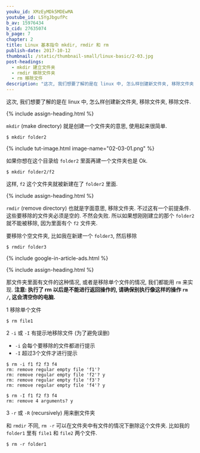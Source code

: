 ```yaml
---
youku_id: XMzEyMDk5MDEwMA
youtube_id: L5YgJbgufPc
b_av: 15976434
b_cid: 27635074
b_page: 7
chapter: 2
title: Linux 基本指令 mkdir, rmdir 和 rm
publish-date: 2017-10-12
thumbnail: /static/thumbnail-small/linux-basic/2-03.jpg
post-headings:
  - mkdir 建立文件夹
  - rmdir 移除文件夹
  - rm 移除文件
description: "这次, 我们想要了解的是在 linux 中, 怎么样创建新文件夹, 移除文件夹, 移除文件."
---
```



这次, 我们想要了解的是在 linux 中, 怎么样创建新文件夹, 移除文件夹, 移除文件.



{% include assign-heading.html %}


`mkdir` (make directory) 就是创建一个文件夹的意思, 使用起来很简单.

```shell
$ mkdir folder2
```

{% include tut-image.html image-name="02-03-01.png" %}

如果你想在这个目录给 `folder2` 里面再建一个文件夹也是 Ok.

```shell
$ mkdir folder2/f2
```

这样, `f2` 这个文件夹就被新建在了 `folder2` 里面.








{% include assign-heading.html %}

`rmdir` (remove directory) 也就是字面意思, 移除文件夹. 不过这有一个前提条件.
这些要移除的文件夹必须是空的. 不然会失败. 所以如果想刚刚建立的那个 `folder2` 就不能被移除, 因为里面有个 `f2` 文件夹.

要移除个空文件夹, 比如我在新建一个 `folder3`, 然后移除

```shell
$ rmdir folder3
```






{% include google-in-article-ads.html %}

{% include assign-heading.html %}

那文件夹里面有文件的这种情况, 或者是移除单个文件的情况, 我们都能用 `rm` 来实现.
**注意: 执行了 rm 以后是不能进行返回操作的, 请确保别执行像这样的操作 `rm /`, 这会清空你的电脑.**

1 移除单个文件

```shell
$ rm file1
```

2 `-i` 或 `-I` 有提示地移除文件 (为了避免误删)

* `-i` 会每个要移除的文件都进行提示
* `-I` 超过3个文件才进行提示

```shell
$ rm -i f1 f2 f3 f4
rm: remove regular empty file 'f1'?
rm: remove regular empty file 'f2'? y
rm: remove regular empty file 'f3'?
rm: remove regular empty file 'f4'? y
```

```shell
$ rm -I f1 f2 f3 f4
rm: remove 4 arguments? y
```

3 `-r` 或 `-R` (recursively) 用来删文件夹

和 `rmdir` 不同, `rm -r` 可以在文件夹中有文件的情况下删除这个文件夹. 比如我的 `folder1` 里有 `file1` 和 `file2` 两个文件.

```shell
$ rm -r folder1
```

